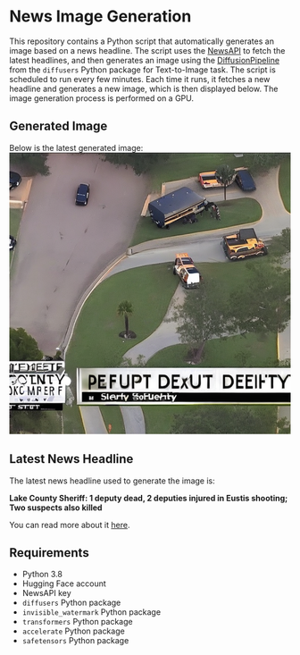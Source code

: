 # News Image Generation
This repository contains a Python script that automatically generates an image based on a news headline. The script uses the [NewsAPI](https://newsapi.org/) to fetch the latest headlines, and then generates an image using the [DiffusionPipeline](https://github.com/huggingface/diffusers) from the `diffusers` Python package for Text-to-Image task.
The script is scheduled to run every few minutes. Each time it runs, it fetches a new headline and generates a new image, which is then displayed below. The image generation process is performed on a GPU.

## Generated Image
Below is the latest generated image:
![Generated Image](image.png)

## Latest News Headline
The latest news headline used to generate the image is:

**Lake County Sheriff: 1 deputy dead, 2 deputies injured in Eustis shooting; Two suspects also killed**

You can read more about it [here](https://news.google.com/rss/articles/CBMiigFBVV95cUxQeEVlLXc2T1FBZDJBLWdEeDI4bEdaV1B3dHo1N0pfOGVYeXk2aEI1RExULUpMVVRKU2FJRlZXSVBkM0k3VkZ2RjB1YWdubUM5b1V3NTVGODY1ay1IV29iSmVOc1c2dWZXeFcwcGd5V2M5c0NxN1FCZ01GMTZXWkJmV1M3bDdBUDA0c3c?oc=5).

## Requirements
- Python 3.8
- Hugging Face account
- NewsAPI key
- `diffusers` Python package
- `invisible_watermark` Python package
- `transformers` Python package
- `accelerate` Python package
- `safetensors` Python package
